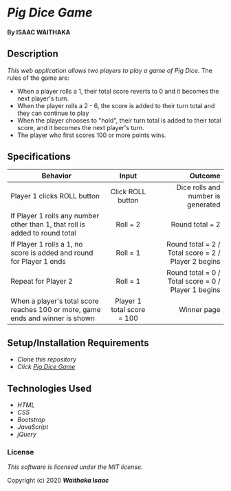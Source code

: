 # _Pig Dice Game_

#### By ISAAC WAITHAKA

## Description

_This web application allows two players to play a game of Pig Dice._
The rules of the game are:
* When a player rolls a 1, their  total score reverts to 0 and it becomes the next player's turn.
* When the player rolls a 2 - 6, the score is added to their turn total and they can continue to play
* When the player chooses to "hold", their turn total is added to their total score, and it becomes the next player's turn.
* The player who first scores 100 or more points wins. 

## Specifications
| Behavior        | Input           | Outcome  |
| ------------- |:-------------:| -----:|
| Player 1 clicks ROLL button | Click ROLL button | Dice rolls and number is generated
| If Player 1 rolls any number other than 1, that roll is added to round total | Roll = 2 | Round total = 2 |
| If Player 1 rolls a 1, no score is added and round for Player 1 ends | Roll = 1 | Round total = 2 / Total score = 2 / Player 2 begins |
| Repeat for Player 2 | Roll = 1 | Round total = 0 / Total score = 0 / Player 1 begins |
| When a player's total score reaches 100 or more, game ends and winner is shown | Player 1 total score = 100 | Winner page |


## Setup/Installation Requirements

* _Clone this repository_
* _Click [Pig Dice Game](https://Isaac-waithaka.github.io/Pig-Dice)_


## Technologies Used

* _HTML_
* _CSS_
* _Bootstrap_
* _JavaScript_
* _jQuery_

### License

*This software is licensed under the MIT license.*

Copyright (c) 2020 **_Waithaka Isaac_**
